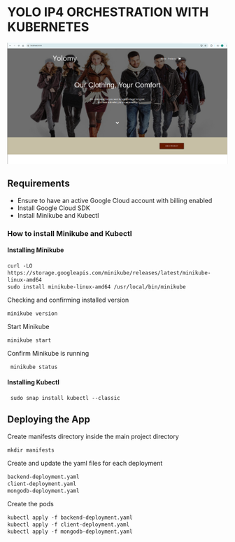 # YOLO IP4 ORCHESTRATION WITH KUBERNETES

![image](/images/yolo_website.png)

## Requirements

+ Ensure to have an active Google Cloud account with billing enabled
+ Install Google Cloud SDK
+ Install Minikube and Kubectl

### How to install Minikube and Kubectl

#### Installing Minikube
``` 
curl -LO https://storage.googleapis.com/minikube/releases/latest/minikube-linux-amd64
sudo install minikube-linux-amd64 /usr/local/bin/minikube 
 ```

 Checking and confirming installed version
```
minikube version
```

Start Minikube
``` 
minikube start
```

Confirm Minikube is running
```
 minikube status
 ```

#### Installing Kubectl
```
 sudo snap install kubectl --classic
 ```

## Deploying the App

Create manifests directory inside the main project directory 
```
mkdir manifests
```

Create and update the yaml files for each deployment
```
backend-deployment.yaml
client-deployment.yaml
mongodb-deployment.yaml
```

Create the pods 
```
kubectl apply -f backend-deployment.yaml
kubectl apply -f client-deployment.yaml
kubectl apply -f mongodb-deployment.yaml
```
